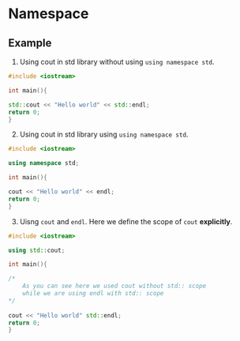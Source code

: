 # Namespace

## Example
1. Using cout in std library without using `using namespace std`.

```c++
#include <iostream>

int main(){

std::cout << "Hello world" << std::endl;
return 0;
}

```

2. Using cout in std library using `using namespace std`.

```c++
#include <iostream>

using namespace std;

int main(){

cout << "Hello world" << endl;
return 0;
}

```

3. Uisng `cout` and `endl`. Here we define the scope of `cout` **explicitly**.

```c++
#include <iostream>

using std::cout;

int main(){

/* 
    As you can see here we used cout without std:: scope
    while we are using endl with std:: scope
*/
   
cout << "Hello world" std::endl;
return 0;
}

```
